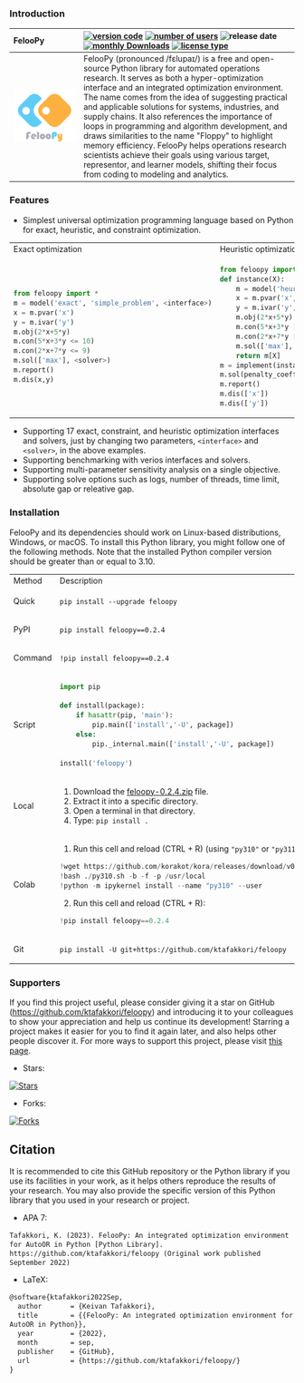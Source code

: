 ### **Introduction**

| FelooPy                                            | [![version code](https://img.shields.io/badge/version-0.2.4-darkgreen.svg)](https://github.com/ktafakkori/feloopy/releases) [![number of users](https://static.pepy.tech/personalized-badge/feloopy?period=total&units=international_system&left_color=grey&right_color=darkgreen&left_text=users)](https://pepy.tech/project/feloopy) ![release date](https://img.shields.io/github/release-date/ktafakkori/feloopy?color=blue) [![monthly Downloads](https://static.pepy.tech/personalized-badge/feloopy?period=month&units=international_system&left_color=grey&right_color=blue&left_text=monthly%20downloads%20)](https://pepy.tech/project/feloopy) [![license type](https://img.shields.io/badge/license-MIT-darkred.svg)](https://opensource.org/licenses/MIT) |
| :------------------------------------------------- | :--------------------------------------------------------------------------------------------------------------------------------------------------------------------------------------------------------------------------------------------------------------------------------------------------------------------------------------------------------------------------------------------------------------------------------------------------------------------------------------------------------------------------------------------------------------------------------------------------------------------------------------------------------------------------------------------------------------------------------------------------------------------- |
| ![Image description](miscellaneous/logo/logo1.png) | FelooPy (pronounced /fɛlupaɪ/) is a free and open-source Python library for automated operations research. It serves as both a hyper-optimization interface and an integrated optimization environment. The name comes from the idea of suggesting practical and applicable solutions for systems, industries, and supply chains. It also references the importance of loops in programming and algorithm development, and draws similarities to the name "Floppy" to highlight memory efficiency. FelooPy helps operations research scientists achieve their goals using various target, representor, and learner models, shifting their focus from coding to modeling and analytics.   |

### **Features**

* Simplest universal optimization programming language based on Python for exact, heuristic, and constraint optimization.

<table>
<tr>
<td> Exact optimization </td> <td> Heuristic optimization </td> <td> Constraint optimization </td>
</tr>
<tr>
<td>

```python
from feloopy import *
m = model('exact', 'simple_problem', <interface>)
x = m.pvar('x')
y = m.ivar('y')
m.obj(2*x+5*y)
m.con(5*x+3*y <= 10)
m.con(2*x+7*y <= 9)
m.sol(['max'], <solver>)
m.report()
m.dis(x,y)
```

</td>
<td>
    
```python
from feloopy import *
def instance(X):
    m = model('heuristic', 'simple_problem', <interface>, X)
    x = m.pvar('x',variable_bound=[0,10])
    y = m.ivar('y',variable_bound=[0,10])
    m.obj(2*x+5*y)
    m.con(5*x+3*y |l| 10)
    m.con(2*x+7*y |l| 9)
    m.sol(['max'], <solver>)
    return m[X]
m = implement(instance)
m.sol(penalty_coefficient=300)
m.report()
m.dis(['x'])
m.dis(['y'])
```
</td>

<td>
    
```python
from feloopy import *
m = model('constraint', 'simple_problem', <interface>)
x = m.ivar('x')
y = m.ivar('y')
m.obj(m.plus(2*x,5*y))
m.con(m.plus(5*x,3*y) <= 10)
m.con(m.plus(2*x,7*y)<= 9)
m.sol(['max'], <solver>)
m.report()
m.dis(x,y)
```
</td>
</tr>
</table>

* Supporting 17 exact, constraint, and heuristic optimization interfaces and solvers, just by changing two parameters, `<interface>` and `<solver>`, in the above examples.
* Supporting benchmarking with verios interfaces and solvers. 
* Supporting multi-parameter sensitivity analysis on a single objective.
* Supporting solve options such as logs, number of threads, time limit, absolute gap or releative gap.

### **Installation**

FelooPy and its dependencies should work on Linux-based distributions, Windows, or macOS. To install this Python library, you might follow one of the following methods. Note that the installed Python compiler version should be greater than or equal to 3.10.

<div align="center">

<table>
<tr>
<td> Method </td> <td> Description </td> <td> Requirements </td>
</tr>

<tr>
<td> Quick </td>
<td>
    
`pip install --upgrade feloopy`
</td>
<td> Python >= 3.10 </td>
</tr>


<tr>
<td> PyPI </td>
<td>
    
`pip install feloopy==0.2.4`
</td>
<td> Python >= 3.10 </td>
</tr>

<tr>
<td> Command </td>
<td>
    
`!pip install feloopy==0.2.4`
</td>
<td> Python >= 3.10 </td>
</tr>

<tr>
<td> Script </td>
<td>
    
```python
import pip

def install(package):
    if hasattr(pip, 'main'):
        pip.main(['install','-U', package])
    else:
        pip._internal.main(['install','-U', package])

install('feloopy')
```
</td>
<td> Python >= 3.10 </td>
</tr>

<tr>
<td> Local </td>
<td>
    
1. Download the [feloopy-0.2.4.zip][c] file.
2. Extract it into a specific directory.
3. Open a terminal in that directory.
4. Type: `pip install .`

</td>

<td> Python >= 3.10 </td>

</tr>

<tr>
<td> Colab </td>
<td>

1. Run this cell and reload (CTRL + R) (using `"py310"` or `"py311"`):

```python
!wget https://github.com/korakot/kora/releases/download/v0.10/py310.sh
!bash ./py310.sh -b -f -p /usr/local
!python -m ipykernel install --name "py310" --user
```

2. Run this cell and reload (CTRL + R):

```python
!pip install feloopy==0.2.4
```

</td>

<td> Python >= 3.10 </td>

</tr>

<tr>
<td> Git </td>
<td>
    
`pip install -U git+https://github.com/ktafakkori/feloopy`
</td>

<td> Python >= 3.10 </td>

</tr>

</table>

</div>

### **Supporters**

If you find this project useful, please consider giving it a star on GitHub (https://github.com/ktafakkori/feloopy) and introducing it to your colleagues to show your appreciation and help us continue its development! Starring a project makes it easier for you to find it again later, and also helps other people discover it. For more ways to support this project, please visit [this page][support].

- Stars:

[![Stars](https://reporoster.com/stars/notext/ktafakkori/feloopy)](https://github.com/ktafakkori/feloopy/stargazers)

- Forks:

[![Forks](https://reporoster.com/forks/notext/ktafakkori/feloopy)](https://github.com/ktafakkori/feloopy/network/members)


## Citation

It is recommended to cite this GitHub repository or the Python library if you use its facilities in your work, as it helps others reproduce the results of your research. You may also provide the specific version of this Python library that you used in your research or project.

- APA 7:

```text
Tafakkori, K. (2023). FelooPy: An integrated optimization environment for AutoOR in Python [Python Library]. https://github.com/ktafakkori/feloopy (Original work published September 2022)
```

- LaTeX:

```text
@software{ktafakkori2022Sep,
  author       = {Keivan Tafakkori},
  title        = {{FelooPy: An integrated optimization environment for AutoOR in Python}},
  year         = {2022},
  month        = sep,
  publisher    = {GitHub},
  url          = {https://github.com/ktafakkori/feloopy/}
}
```

[c]: https://github.com/ktafakkori/feloopy/releases
[support]: https://ktafakkori.github.io/support/
